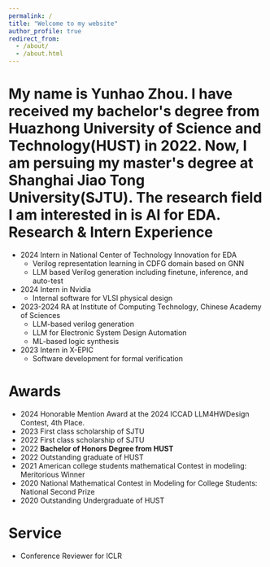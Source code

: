 ```yaml
---
permalink: /
title: "Welcome to my website"
author_profile: true
redirect_from: 
  - /about/
  - /about.html
---
```


My name is Yunhao Zhou. I have received my bachelor's degree from Huazhong University of Science and Technology(HUST) in 2022. Now, I am persuing my master's degree at Shanghai Jiao Tong University(SJTU). The research field I am interested in is AI for EDA.
Research & Intern Experience
======
* 2024 Intern in National Center of Technology Innovation for EDA
  * Verilog representation learning in CDFG domain based on GNN
  * LLM based Verilog generation including finetune, inference, and auto-test
* 2024 Intern in Nvidia
  * Internal software for VLSI physical design
* 2023-2024 RA at Institute of Computing Technology, Chinese Academy of Sciences
  * LLM-based verilog generation
  * LLM for Electronic System Design Automation
  * ML-based logic synthesis
* 2023 Intern in X-EPIC
  * Software development for formal verification

Awards
======
* 2024 Honorable Mention Award at the 2024 ICCAD LLM4HWDesign Contest, 4th Place.
* 2023 First class scholarship of SJTU
* 2022 First class scholarship of SJTU
* 2022 **Bachelor of Honors Degree from HUST**
* 2022 Outstanding graduate of HUST
* 2021 American college students mathematical Contest in modeling: Meritorious Winner
* 2020 National Mathematical Contest in Modeling for College Students: National Second Prize
* 2020 Outstanding Undergraduate of HUST

Service
======
* Conference Reviewer for ICLR
